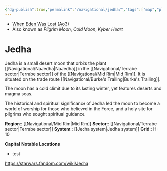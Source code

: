 ```yaml
---
{"dg-publish":true,"permalink":"/navigational/jedha/","tags":["map","planet","unfinished","midrim","terrabe","burkes"]}
---
```


- [When Eden Was Lost (Ao3)](https://archiveofourown.org/works/19334440/chapters/45992584)
- Also known as *Pilgrim Moon*, *Cold Moon*, *Kyber Heart*
# Jedha
Jedha is a small desert moon that orbits the plant [[Navigational/NaJedha\|NaJedha]] in the [[Navigational/Terrabe sector\|Terrabe sector]] of the [[Navigational/Mid Rim\|Mid Rim]]. It is situated on the trade route [[Navigational/Burke's Trailing\|Burke's Trailing]].

The moon has a cold climit due to its lasting winter, yet features deserts and magma seas. 

The historical and spiritual significance of Jedha led the moon to become a world of worship for those who believed in the Force, and a holy site for pilgrims who sought spiritual guidance. 

**Region**::  [[Navigational/Mid Rim\|Mid Rim]]
**Sector**::  [[Navigational/Terrabe sector\|Terrabe sector]]
**System**::  [[Jedha system\|Jedha system]]
**Grid**::  H-10

**Capital**
**Notable Locations**
- test

https://starwars.fandom.com/wiki/Jedha
